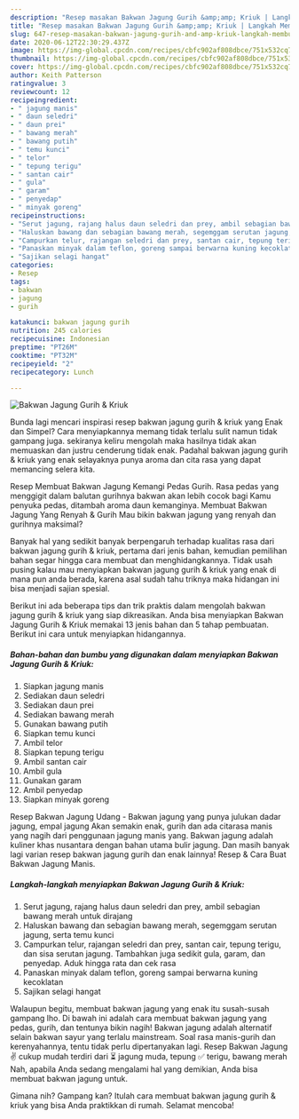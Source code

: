 ```yaml
---
description: "Resep masakan Bakwan Jagung Gurih &amp;amp; Kriuk | Langkah Membuat Bakwan Jagung Gurih &amp;amp; Kriuk Yang Sedap"
title: "Resep masakan Bakwan Jagung Gurih &amp;amp; Kriuk | Langkah Membuat Bakwan Jagung Gurih &amp;amp; Kriuk Yang Sedap"
slug: 647-resep-masakan-bakwan-jagung-gurih-and-amp-kriuk-langkah-membuat-bakwan-jagung-gurih-and-amp-kriuk-yang-sedap
date: 2020-06-12T22:30:29.437Z
image: https://img-global.cpcdn.com/recipes/cbfc902af808dbce/751x532cq70/bakwan-jagung-gurih-kriuk-foto-resep-utama.jpg
thumbnail: https://img-global.cpcdn.com/recipes/cbfc902af808dbce/751x532cq70/bakwan-jagung-gurih-kriuk-foto-resep-utama.jpg
cover: https://img-global.cpcdn.com/recipes/cbfc902af808dbce/751x532cq70/bakwan-jagung-gurih-kriuk-foto-resep-utama.jpg
author: Keith Patterson
ratingvalue: 3
reviewcount: 12
recipeingredient:
- " jagung manis"
- " daun seledri"
- " daun prei"
- " bawang merah"
- " bawang putih"
- " temu kunci"
- " telor"
- " tepung terigu"
- " santan cair"
- " gula"
- " garam"
- " penyedap"
- " minyak goreng"
recipeinstructions:
- "Serut jagung, rajang halus daun seledri dan prey, ambil sebagian bawang merah untuk dirajang"
- "Haluskan bawang dan sebagian bawang merah, segemggam serutan jagung, serta temu kunci"
- "Campurkan telur, rajangan seledri dan prey, santan cair, tepung terigu, dan sisa serutan jagung. Tambahkan juga sedikit gula, garam, dan penyedap. Aduk hingga rata dan cek rasa"
- "Panaskan minyak dalam teflon, goreng sampai berwarna kuning kecoklatan"
- "Sajikan selagi hangat"
categories:
- Resep
tags:
- bakwan
- jagung
- gurih

katakunci: bakwan jagung gurih 
nutrition: 245 calories
recipecuisine: Indonesian
preptime: "PT26M"
cooktime: "PT32M"
recipeyield: "2"
recipecategory: Lunch

---
```



![Bakwan Jagung Gurih &amp; Kriuk](https://img-global.cpcdn.com/recipes/cbfc902af808dbce/751x532cq70/bakwan-jagung-gurih-kriuk-foto-resep-utama.jpg)

Bunda lagi mencari inspirasi resep bakwan jagung gurih &amp; kriuk yang Enak dan Simpel? Cara menyiapkannya memang tidak terlalu sulit namun tidak gampang juga. sekiranya keliru mengolah maka hasilnya tidak akan memuaskan dan justru cenderung tidak enak. Padahal bakwan jagung gurih &amp; kriuk yang enak selayaknya punya aroma dan cita rasa yang dapat memancing selera kita.

Resep Membuat Bakwan Jagung Kemangi Pedas Gurih. Rasa pedas yang menggigit dalam balutan gurihnya bakwan akan lebih cocok bagi Kamu penyuka pedas, ditambah aroma daun kemanginya. Membuat Bakwan Jagung Yang Renyah &amp; Gurih Mau bikin bakwan jagung yang renyah dan gurihnya maksimal?

Banyak hal yang sedikit banyak berpengaruh terhadap kualitas rasa dari bakwan jagung gurih &amp; kriuk, pertama dari jenis bahan, kemudian pemilihan bahan segar hingga cara membuat dan menghidangkannya. Tidak usah pusing kalau mau menyiapkan bakwan jagung gurih &amp; kriuk yang enak di mana pun anda berada, karena asal sudah tahu triknya maka hidangan ini bisa menjadi sajian spesial.


Berikut ini ada beberapa tips dan trik praktis dalam mengolah bakwan jagung gurih &amp; kriuk yang siap dikreasikan. Anda bisa menyiapkan Bakwan Jagung Gurih &amp; Kriuk memakai 13 jenis bahan dan 5 tahap pembuatan. Berikut ini cara untuk menyiapkan hidangannya.

<!--inarticleads1-->

##### Bahan-bahan dan bumbu yang digunakan dalam menyiapkan Bakwan Jagung Gurih &amp; Kriuk:

1. Siapkan  jagung manis
1. Sediakan  daun seledri
1. Sediakan  daun prei
1. Sediakan  bawang merah
1. Gunakan  bawang putih
1. Siapkan  temu kunci
1. Ambil  telor
1. Siapkan  tepung terigu
1. Ambil  santan cair
1. Ambil  gula
1. Gunakan  garam
1. Ambil  penyedap
1. Siapkan  minyak goreng


Resep Bakwan Jagung Udang - Bakwan jagung yang punya julukan dadar jagung, empal jagung Akan semakin enak, gurih dan ada citarasa manis yang nagih dari penggunaan jagung manis yang. Bakwan jagung adalah kuliner khas nusantara dengan bahan utama bulir jagung. Dan masih banyak lagi varian resep bakwan jagung gurih dan enak lainnya! Resep &amp; Cara Buat Bakwan Jagung Manis. 

<!--inarticleads2-->

##### Langkah-langkah menyiapkan Bakwan Jagung Gurih &amp; Kriuk:

1. Serut jagung, rajang halus daun seledri dan prey, ambil sebagian bawang merah untuk dirajang
1. Haluskan bawang dan sebagian bawang merah, segemggam serutan jagung, serta temu kunci
1. Campurkan telur, rajangan seledri dan prey, santan cair, tepung terigu, dan sisa serutan jagung. Tambahkan juga sedikit gula, garam, dan penyedap. Aduk hingga rata dan cek rasa
1. Panaskan minyak dalam teflon, goreng sampai berwarna kuning kecoklatan
1. Sajikan selagi hangat


Walaupun begitu, membuat bakwan jagung yang enak itu susah-susah gampang lho. Di bawah ini adalah cara membuat bakwan jagung yang pedas, gurih, dan tentunya bikin nagih! Bakwan jagung adalah alternatif selain bakwan sayur yang terlalu mainstream. Soal rasa manis-gurih dan kerenyahannya, tentu tidak perlu dipertanyakan lagi. Resep Bakwan Jagung ✌ cukup mudah terdiri dari ⏳ jagung muda, tepung ✅ terigu, bawang merah Nah, apabila Anda sedang mengalami hal yang demikian, Anda bisa membuat bakwan jagung untuk. 

Gimana nih? Gampang kan? Itulah cara membuat bakwan jagung gurih &amp; kriuk yang bisa Anda praktikkan di rumah. Selamat mencoba!
